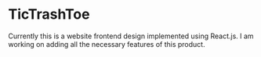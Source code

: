 # TicTrashToe

Currently this is a website frontend design implemented using React.js. I am working on adding all the necessary features of this product.
